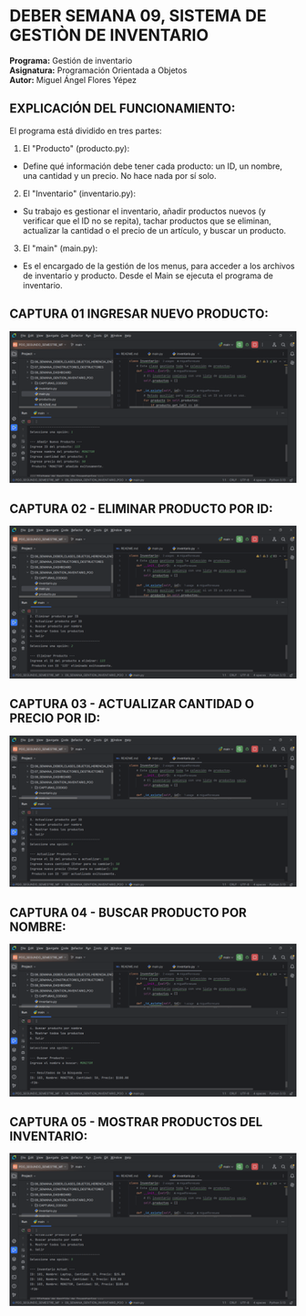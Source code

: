 # DEBER SEMANA 09, SISTEMA DE GESTIÒN DE INVENTARIO  
**Programa:** Gestión de inventario  
**Asignatura:** Programación Orientada a Objetos  
**Autor:** Miguel Ángel Flores Yépez  

## EXPLICACIÓN DEL FUNCIONAMIENTO:  
El programa está dividido en tres partes:  

1. El "Producto" (producto.py): 
- Define qué información debe tener cada producto: un ID, un nombre, una cantidad y un precio. No hace nada por sí solo.
2. El "Inventario" (inventario.py):
- Su trabajo es gestionar el inventario, añadir productos nuevos (y verificar que el ID no se repita), tachar productos que se eliminan, actualizar la cantidad o el precio de un artículo, y buscar  un producto.
3. El "main" (main.py):
- Es el encargado de la gestión de los menus, para acceder a los archivos de inventario y producto. Desde el Main se ejecuta el programa de inventario.


## CAPTURA 01 INGRESAR NUEVO PRODUCTO: 
![01_INGRESAR_PRODUCTO.PNG](CAPTURAS_CODIGO/01_INGRESAR_PRODUCTO.PNG)

## CAPTURA 02 - ELIMINAR PRODUCTO POR ID: 
![02_ELIMINAR_PRODUCTO.PNG](CAPTURAS_CODIGO/02_ELIMINAR_PRODUCTO.PNG)

## CAPTURA 03 - ACTUALIZAR CANTIDAD O PRECIO POR ID: 
![03_ACTUALIZAR_PRODUCTO.PNG](CAPTURAS_CODIGO/03_ACTUALIZAR_PRODUCTO.PNG)

## CAPTURA 04 - BUSCAR PRODUCTO POR NOMBRE: 
![04_BUSCAR_PRODUCTO.PNG](CAPTURAS_CODIGO/04_BUSCAR_PRODUCTO.PNG)

## CAPTURA 05 - MOSTRAR PRODUCTOS DEL INVENTARIO: 
![05_MOSTRAR_PRODUCTOS.PNG](CAPTURAS_CODIGO/05_MOSTRAR_PRODUCTOS.PNG)